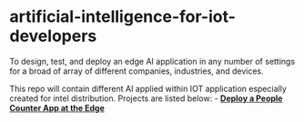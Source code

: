 # artificial-intelligence-for-iot-developers
To design, test, and deploy an edge AI application in any number of settings for a broad of array of different companies, industries, and devices.

This repo will contain different AI applied within IOT application especially created for intel distribution.
Projects are listed below:
	-  [**Deploy a People Counter App at the Edge**](https://github.com/asharn/artificial-intelligence-for-iot-developers/tree/master/people-counter-app#deploy-a-people-counter-app-at-the-edge)
